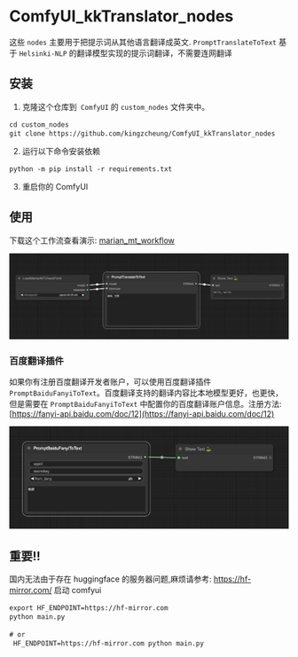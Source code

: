 # ComfyUI_kkTranslator_nodes

这些 `nodes` 主要用于把提示词从其他语言翻译成英文.
`PromptTranslateToText` 基于 `Helsinki-NLP` 的翻译模型实现的提示词翻译，不需要连网翻译

## 安装
1. 克隆这个仓库到` ComfyUI` 的 `custom_nodes` 文件夹中。
```
cd custom_nodes
git clone https://github.com/kingzcheung/ComfyUI_kkTranslator_nodes
```
2. 运行以下命令安装依赖
```
python -m pip install -r requirements.txt
```
3. 重启你的 ComfyUI

## 使用
下载这个工作流查看演示: [marian_mt_workflow](./marian_mt_workflow.json)

![Alt text](image.png)

### 百度翻译插件
如果你有注册百度翻译开发者账户，可以使用百度翻译插件 `PromptBaiduFanyiToText`。百度翻译支持的翻译内容比本地模型更好，也更快，但是需要在 `PromptBaiduFanyiToText` 中配置你的百度翻译账户信息。注册方法: [https://fanyi-api.baidu.com/doc/12](https://fanyi-api.baidu.com/doc/12)

![promptbaidu](image-1.png)

## 重要!!

国内无法由于存在 huggingface 的服务器问题,麻烦请参考: https://hf-mirror.com/ 启动 comfyui

```
export HF_ENDPOINT=https://hf-mirror.com
python main.py

# or 
 HF_ENDPOINT=https://hf-mirror.com python main.py
```